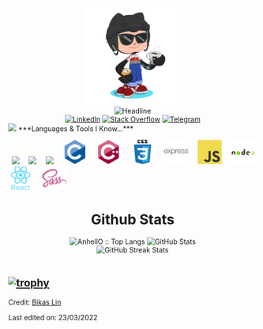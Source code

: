 <div>
    <div align=center>
        <img src="https://raw.githubusercontent.com/AhmedFathyDev/AhmedFathyDev/main/GitHub.png" alt="GitHub Octocat Drinking a Cup of Coffee" height="200">
    </div>
    <div align=center>
        <img src="https://readme-typing-svg.herokuapp.com?color=%236FDA44&size=32&center=true&vCenter=true&width=600&height=50&lines=Hi+there+I'm+Bikas+Lin+%F0%9F%91%8B;Blockchain+Developer;React+Expert;Problem+Solver;Freelancer;Open-Source+Enthusiast" alt="Headline" />
    </div>
    <div align=center>
        <a href="https://www.linkedin.com/in/bikas-lin-49725b235/"><img src="https://img.shields.io/badge/Linkedin-0077b5?style=flat&logo=linkedin" alt="LinkedIn" /></a>
        <a href="https://stackoverflow.com/users/17582798/bikas-lin"><img src="https://img.shields.io/badge/Stack Overflow-f48024?style=flat&logo=stackoverflow&logoColor=white" alt="Stack Overflow" /></a>
        <a href="https://t.me/ahmedfathydev"><img src="https://img.shields.io/badge/Telegram-0088cc?style=flat&logo=telegram" alt="Telegram" /></a>
    </div>
    <div>
      <img src="https://media.giphy.com/media/ObNTw8Uzwy6KQ/giphy.gif" width="30px">&nbsp;***Languages & Tools I Know...***
      <p align='left'>
      <code> <img height="50" src="https://github.com/uannabi/-/blob/master/resource/git.svg"> </code>
      <code> <img height="50" src="https://github.com/uannabi/-/blob/master/resource/other/mongodb-ar21.svg"> </code>
      <code> <img height="50" src="https://github.com/uannabi/-/blob/master/resource/other/postgresql-ar21.svg"> </code>
      <code> <img height="50" src="https://raw.githubusercontent.com/devicons/devicon/master/icons/c/c-original.svg"> </code>
      <code> <img height="50" src="https://raw.githubusercontent.com/devicons/devicon/master/icons/cplusplus/cplusplus-original.svg"> </code>
      <code> <img height="50" src="https://raw.githubusercontent.com/devicons/devicon/master/icons/css3/css3-original-wordmark.svg"> </code>
      <code> <img height="50" src="https://raw.githubusercontent.com/devicons/devicon/master/icons/express/express-original-wordmark.svg"> </code>
      <code> <img height="50" src="https://raw.githubusercontent.com/devicons/devicon/master/icons/javascript/javascript-original.svg"> </code>
      <code> <img height="50" src="https://raw.githubusercontent.com/devicons/devicon/master/icons/nodejs/nodejs-original-wordmark.svg"> </code>
      <code> <img height="50" src="https://raw.githubusercontent.com/devicons/devicon/master/icons/react/react-original-wordmark.svg"> </code>
      <code> <img height="50" src="https://raw.githubusercontent.com/devicons/devicon/master/icons/sass/sass-original.svg"> </code>
      </p>
    </div>
    <div align=center>
        <h1>Github Stats</h1>
        <img src="https://github-readme-stats.vercel.app/api/top-langs/?username=sheriff-rango&langs_count=10&title_color=6FDA44&text_color=FFFFFF&&theme=dark&layout=compact" alt="AnhellO :: Top Langs" />
        <img src="https://github-readme-stats.vercel.app/api?username=sheriff-rango&title_color=6FDA44&text_color=FFFFFF&show_icons=true&icon_color=6FDA44&include_all_commits=true&count_private=true&theme=dark" alt="GitHub Stats" height="200" />
        <br>
        <!--
        <img src="https://github-readme-stats.vercel.app/api/top-langs?username=ahmedfathydev&layout=compact&title_color=6FDA44&text_color=FFFFFF&theme=dark" alt="GitHub Most Used Languages" height="200" />
        <br>
        -->
        <img src="https://github-readme-streak-stats.herokuapp.com/?user=sheriff-rango&theme=dark&date_format=j%20M%5B%20Y%5D&currStreakLabel=6FDA44&fire=6FDA44&ring=6FDA44" alt="GitHub Streak Stats" height="200" />
        <br>
        <br>
    </div>
</div>

## [![trophy](https://github-profile-trophy.vercel.app/?username=sheriff-rango)](https://github.com/ryo-ma/github-profile-trophy)

Credit: [Bikas Lin](https://github.com/sheriff-rango)

Last edited on: 23/03/2022
